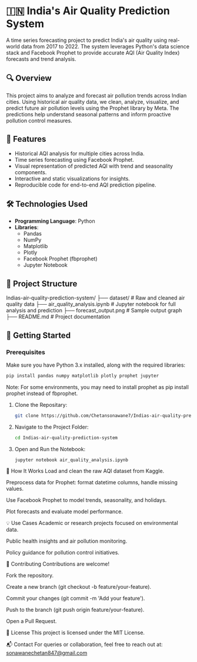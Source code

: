 # 🇮🇳 India's Air Quality Prediction System

A time series forecasting project to predict India's air quality using real-world data from 2017 to 2022. The system leverages Python's data science stack and Facebook Prophet to provide accurate AQI (Air Quality Index) forecasts and trend analysis.

## 🔍 Overview

This project aims to analyze and forecast air pollution trends across Indian cities. Using historical air quality data, we clean, analyze, visualize, and predict future air pollution levels using the Prophet library by Meta. The predictions help understand seasonal patterns and inform proactive pollution control measures.

## 🎯 Features

- Historical AQI analysis for multiple cities across India.
- Time series forecasting using Facebook Prophet.
- Visual representation of predicted AQI with trend and seasonality components.
- Interactive and static visualizations for insights.
- Reproducible code for end-to-end AQI prediction pipeline.

## 🛠️ Technologies Used

- **Programming Language**: Python
- **Libraries**:
  - Pandas
  - NumPy
  - Matplotlib
  - Plotly
  - Facebook Prophet (fbprophet)
  - Jupyter Notebook

## 📂 Project Structure
Indias-air-quality-prediction-system/
├── dataset/ # Raw and cleaned air quality data
├── air_quality_analysis.ipynb # Jupyter notebook for full analysis and prediction
├── forecast_output.png # Sample output graph
├── README.md # Project documentation


## 🚀 Getting Started

### Prerequisites

Make sure you have Python 3.x installed, along with the required libraries:

```bash
pip install pandas numpy matplotlib plotly prophet jupyter
```
Note: For some environments, you may need to install prophet as pip install prophet instead of fbprophet.

1. Clone the Repositary:
   ```bash
   git clone https://github.com/Chetansonawane7/Indias-air-quality-prediction-system.git
2. Navigate to the Project Folder:
   ```bash
   cd Indias-air-quality-prediction-system
3. Open and Run the Notebook:
   ```bash
   jupyter notebook air_quality_analysis.ipynb

🧠 How It Works
Load and clean the raw AQI dataset from Kaggle.

Preprocess data for Prophet: format datetime columns, handle missing values.

Use Facebook Prophet to model trends, seasonality, and holidays.

Plot forecasts and evaluate model performance.

💡 Use Cases
Academic or research projects focused on environmental data.

Public health insights and air pollution monitoring.

Policy guidance for pollution control initiatives.

🤝 Contributing
Contributions are welcome!

Fork the repository.

Create a new branch (git checkout -b feature/your-feature).

Commit your changes (git commit -m 'Add your feature').

Push to the branch (git push origin feature/your-feature).

Open a Pull Request.

📄 License
This project is licensed under the MIT License.

📬 Contact
For queries or collaboration, feel free to reach out at: sonawanechetan847@gmail.com
